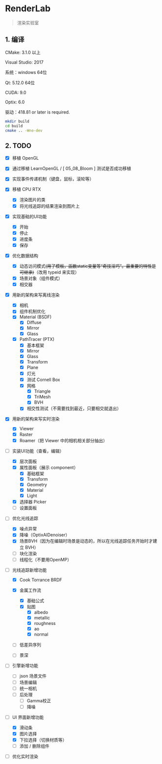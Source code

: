 # RenderLab

> 渲染实验室

## 1. 编译

CMake: 3.1.0 以上

Visual Studio: 2017

系统：windows 64位

Qt: 5.12.0 64位

CUDA: 9.0

Optix: 6.0

驱动：418.81 or later is required.

```bash
mkdir build
cd build
cmake .. -Wno-dev
```

## 2. TODO

- [x] 移植 OpenGL
- [x] 通过移植 LearnOpenGL / [ 05_08_Bloom ] 测试是否成功移植
- [x] 实现事件传递机制（键盘，鼠标，滚轮等）
- [x] 移植 CPU RTX
  - [x] 渲染图片的类
  - [x] 将光线追踪的结果渲染到图片上
- [x] 实现基础的UI功能
  - [x] 开始
  - [x] 停止
  - [x] 进度条
  - [x] 保存
- [x] 优化数据结构
  - [x] 动态访问模式~~(用了模板，函数static变量等“奇技淫巧”。最重要的特性是可继承)~~（改用 typeid 来实现）
  - [x] 场景对象（组件模式）
  - [x] 相交器
- [x] 用新的架构来写离线渲染
  - [x] 相机
  - [x] 组件机制优化
  - [x] Material (BSDF)
    - [x] Diffuse
    - [x] Mirror
    - [x] Glass
  - [x] PathTracer (PTX)
    - [x] 基本框架
    - [x] Mirror
    - [x] Glass
    - [x] Transform
    - [x] Plane
    - [x] 灯光
    - [x] 测试 Cornell Box
    - [x] 网格
      - [x] Triangle
      - [x] TriMesh
      - [x] BVH
    - [x] 相交性测试（不需要找到最近，只要相交就退出）
- [x] 用新的架构来写实时渲染
  - [x] Viewer
  - [x] Raster
  - [x] Roamer（把 Viewer 中的相机相关部分抽出）
- [ ] 实装UI功能（查看，编辑）
  - [x] 层次面板
  - [x] 属性面板（展示 component）
    - [x] 基础框架
    - [x] Transform
    - [x] Geometry
    - [x] Material
    - [x] Light
  - [x] 选择器 Picker
  - [ ] 设置面板
- [ ] 优化光线追踪
  - [x] 噪点异常
  - [x] 降噪（OptixAIDenoiser）
  - [x] 场景BVH（因为在编辑时场景是动态的，所以在光线追踪任务开始时才建立 BVH）
  - [ ] 块化渲染
  - [ ] 线程化（不要用OpenMP）
- [ ] 光线追踪新增功能
  - [x] Cook Torrance BRDF
  - [x] 金属工作流

    - [x] 基础公式
    - [x] 贴图
      - [x] albedo
      - [x] metallic
      - [x] roughness
      - [x] ao
      - [x] normal
  - [ ] 低差异序列
  - [ ] 景深
- [ ] 引擎新增功能
  - [ ] json 场景文件
  - [ ] 场景编辑
  - [ ] 统一相机
  - [ ] 后处理
    - [ ] Gamma校正
    - [ ] 降噪
- [ ] UI 界面新增功能
  - [x] 滑动条
  - [x] 图片选择
  - [x] 下拉选择（切换材质等）
  - [ ] 添加 / 删除组件
- [ ] 优化实时渲染



